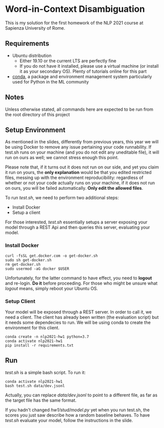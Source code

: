 # Word-in-Context Disambiguation
This is my solution for the first homework of the NLP 2021 course at Sapienza University of Rome.

## Requirements

* Ubuntu distribution
	* Either 19.10 or the current LTS are perfectly fine
	* If you do not have it installed, please use a virtual machine (or install it as your secondary OS). Plenty of tutorials online for this part
* [conda](https://docs.conda.io/projects/conda/en/latest/index.html), a package and environment management system particularly used for Python in the ML community

## Notes
Unless otherwise stated, all commands here are expected to be run from the root directory of this project

## Setup Environment

As mentioned in the slides, differently from previous years, this year we will be using Docker to remove any issue pertaining your code runnability. If test.sh runs
on your machine (and you do not edit any uneditable file), it will run on ours as well; we cannot stress enough this point.

Please note that, if it turns out it does not run on our side, and yet you claim it run on yours, the **only explanation** would be that you edited restricted files, 
messing up with the environment reproducibility: regardless of whether or not your code actually runs on your machine, if it does not run on ours, 
you will be failed automatically. **Only edit the allowed files**.

To run *test.sh*, we need to perform two additional steps:
* Install Docker
* Setup a client

For those interested, *test.sh* essentially setups a server exposing your model through a REST Api and then queries this server, evaluating your model.

### Install Docker

```
curl -fsSL get.docker.com -o get-docker.sh
sudo sh get-docker.sh
rm get-docker.sh
sudo usermod -aG docker $USER
```

Unfortunately, for the latter command to have effect, you need to **logout** and re-login. **Do it** before proceeding. For those who might be
unsure what *logout* means, simply reboot your Ubuntu OS.

### Setup Client

Your model will be exposed through a REST server. In order to call it, we need a client. The client has already been written
(the evaluation script) but it needs some dependecies to run. We will be using conda to create the environment for this client.

```
conda create -n nlp2021-hw1 python=3.7
conda activate nlp2021-hw1
pip install -r requirements.txt
```

## Run

*test.sh* is a simple bash script. To run it:

```
conda activate nlp2021-hw1
bash test.sh data/dev.jsonl
```

Actually, you can replace *data/dev.jsonl* to point to a different file, as far as the target file has the same format.

If you hadn't changed *hw1/stud/model.py* yet when you run test.sh, the scores you just saw describe how a random baseline
behaves. To have *test.sh* evaluate your model, follow the instructions in the slide.
